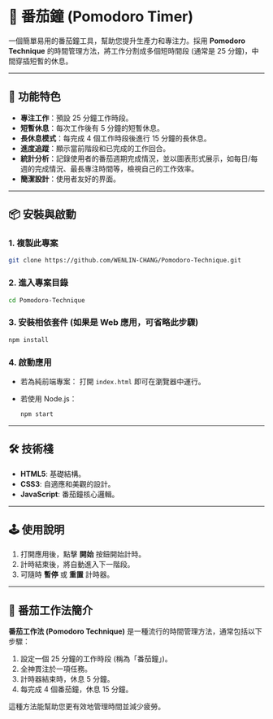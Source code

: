 # 🍅 番茄鐘 (Pomodoro Timer)

一個簡單易用的番茄鐘工具，幫助您提升生產力和專注力。採用 **Pomodoro Technique** 的時間管理方法，將工作分割成多個短時間段 (通常是 25 分鐘)，中間穿插短暫的休息。

---

## 🎯 功能特色

- **專注工作**：預設 25 分鐘工作時段。
- **短暫休息**：每次工作後有 5 分鐘的短暫休息。
- **長休息模式**：每完成 4 個工作時段後進行 15 分鐘的長休息。
- **進度追蹤**：顯示當前階段和已完成的工作回合。
- **統計分析**：記錄使用者的番茄週期完成情況，並以圖表形式展示，如每日/每週的完成情況、最長專注時間等，檢視自己的工作效率。
- **簡潔設計**：使用者友好的界面。

---

## 📦 安裝與啟動

### 1. 複製此專案

```bash
git clone https://github.com/WENLIN-CHANG/Pomodoro-Technique.git
```

### 2. 進入專案目錄

```bash
cd Pomodoro-Technique
```

### 3. 安裝相依套件 (如果是 Web 應用，可省略此步驟)

```bash
npm install
```

### 4. 啟動應用

- 若為純前端專案：
  打開 `index.html` 即可在瀏覽器中運行。
  
- 若使用 Node.js：
  ```bash
  npm start
  ```

---

## 🛠 技術棧

- **HTML5**: 基礎結構。
- **CSS3**: 自適應和美觀的設計。
- **JavaScript**: 番茄鐘核心邏輯。

---

## 🕹 使用說明

1. 打開應用後，點擊 **開始** 按鈕開始計時。
2. 計時結束後，將自動進入下一階段。
3. 可隨時 **暫停** 或 **重置** 計時器。

---

## 📖 番茄工作法簡介

**番茄工作法 (Pomodoro Technique)** 是一種流行的時間管理方法，通常包括以下步驟：
1. 設定一個 25 分鐘的工作時段 (稱為「番茄鐘」)。
2. 全神貫注於一項任務。
3. 計時器結束時，休息 5 分鐘。
4. 每完成 4 個番茄鐘，休息 15 分鐘。

這種方法能幫助您更有效地管理時間並減少疲勞。

